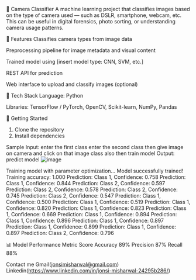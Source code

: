 📸 Camera Classifier
A machine learning project that classifies images based on the type of camera used — such as DSLR, smartphone, webcam, etc. This can be useful in digital forensics, photo sorting, or understanding camera usage patterns.

🚀 Features
Classifies camera types from image data

Preprocessing pipeline for image metadata and visual content

Trained model using [insert model type: CNN, SVM, etc.]

REST API for prediction

Web interface to upload and classify images (optional)

🧠 Tech Stack
Language: Python

Libraries: TensorFlow / PyTorch, OpenCV, Scikit-learn, NumPy, Pandas

🏁 Getting Started
1. Clone the repository
2. Install dependencies

Sample
Input:
   enter the first class
   enter the second class
   then give image on camera and click on that image class also
   then train model
Output:
  predict model
  ![image](https://github.com/user-attachments/assets/52a9d188-8937-4140-90f0-a1a54684a6c8)

Training model with parameter optimization...
Model successfully trained!
Training accuracy: 1.000
Prediction: Class 1, Confidence: 0.758
Prediction: Class 1, Confidence: 0.844
Prediction: Class 2, Confidence: 0.597
Prediction: Class 2, Confidence: 0.578
Prediction: Class 2, Confidence: 0.745
Prediction: Class 2, Confidence: 0.547
Prediction: Class 1, Confidence: 0.500
Prediction: Class 1, Confidence: 0.519
Prediction: Class 1, Confidence: 0.820
Prediction: Class 1, Confidence: 0.823
Prediction: Class 1, Confidence: 0.669
Prediction: Class 1, Confidence: 0.894
Prediction: Class 1, Confidence: 0.896
Prediction: Class 1, Confidence: 0.897
Prediction: Class 1, Confidence: 0.899
Prediction: Class 1, Confidence: 0.897
Prediction: Class 2, Confidence: 0.796

📊 Model Performance
Metric	Score
Accuracy	89%
Precision	87%
Recall	88%

Contact me
 Gmail(jonsimisharwal@gmail.com)
 Linkedin(https://www.linkedin.com/in/jonsi-misharwal-24295b286/)

